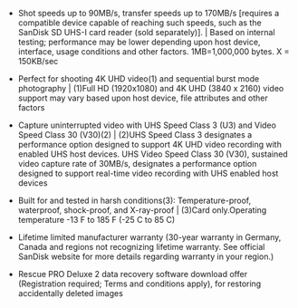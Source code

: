 * Shot speeds up to 90MB/s, transfer speeds up to 170MB/s [requires a compatible device capable of reaching such speeds, such as the SanDisk SD UHS-I card reader (sold separately)]. | Based on internal testing; performance may be lower depending upon host device, interface, usage conditions and other factors. 1MB=1,000,000 bytes. X = 150KB/sec

* Perfect for shooting 4K UHD video(1) and sequential burst mode photography | (1)Full HD (1920x1080) and 4K UHD (3840 x 2160) video support may vary based upon host device, file attributes and other factors

* Capture uninterrupted video with UHS Speed Class 3 (U3) and Video Speed Class 30 (V30)(2) | (2)UHS Speed Class 3 designates a performance option designed to support 4K UHD video recording with enabled UHS host devices. UHS Video Speed Class 30 (V30), sustained video capture rate of 30MB/s, designates a performance option designed to support real-time video recording with UHS enabled host devices

* Built for and tested in harsh conditions(3): Temperature-proof, waterproof, shock-proof, and X-ray-proof | (3)Card only.Operating temperature -13 F to 185 F (-25 C to 85 C)

* Lifetime limited manufacturer warranty (30-year warranty in Germany, Canada and regions not recognizing lifetime warranty. See official SanDisk website for more details regarding warranty in your region.)

* Rescue PRO Deluxe 2 data recovery software download offer (Registration required; Terms and conditions apply), for restoring accidentally deleted images 
